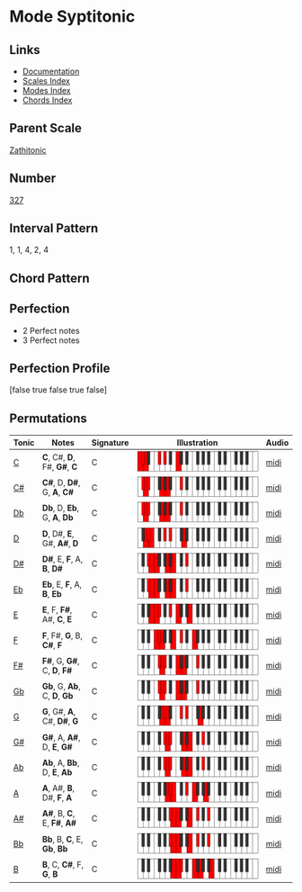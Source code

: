 # Mode Syptitonic

## Links

- [Documentation](README.md)
- [Scales Index](Scales.md)
- [Modes Index](Modes.md)
- [Chords Index](Chords.md)

## Parent Scale

[Zathitonic](ScaleZathitonic.md)

## Number

[327](https://ianring.com/musictheory/scales/327)

## Interval Pattern

1, 1, 4, 2, 4

## Chord Pattern



## Perfection

- 2 Perfect notes
- 3 Perfect notes

## Perfection Profile

[false true false true false]

## Permutations

| Tonic | Notes | Signature | Illustration | Audio |
|-------|-------|-----------|--------------|-------|
| [C](ModeCNaturalSyptitonic.md) | **C**, C#, **D**, F#, **G#**, **C** | C | ![CNaturalSyptitonic](ModeCNaturalSyptitonic.png) | [midi](https://github.com/edipermadi/music/blob/main/docs/ModeCNaturalSyptitonic.mid?raw=true) |
| [C#](ModeCSharpSyptitonic.md) | **C#**, D, **D#**, G, **A**, **C#** | C | ![CSharpSyptitonic](ModeCSharpSyptitonic.png) | [midi](https://github.com/edipermadi/music/blob/main/docs/ModeCSharpSyptitonic.mid?raw=true) |
| [Db](ModeDFlatSyptitonic.md) | **Db**, D, **Eb**, G, **A**, **Db** | C | ![DFlatSyptitonic](ModeDFlatSyptitonic.png) | [midi](https://github.com/edipermadi/music/blob/main/docs/ModeDFlatSyptitonic.mid?raw=true) |
| [D](ModeDNaturalSyptitonic.md) | **D**, D#, **E**, G#, **A#**, **D** | C | ![DNaturalSyptitonic](ModeDNaturalSyptitonic.png) | [midi](https://github.com/edipermadi/music/blob/main/docs/ModeDNaturalSyptitonic.mid?raw=true) |
| [D#](ModeDSharpSyptitonic.md) | **D#**, E, **F**, A, **B**, **D#** | C | ![DSharpSyptitonic](ModeDSharpSyptitonic.png) | [midi](https://github.com/edipermadi/music/blob/main/docs/ModeDSharpSyptitonic.mid?raw=true) |
| [Eb](ModeEFlatSyptitonic.md) | **Eb**, E, **F**, A, **B**, **Eb** | C | ![EFlatSyptitonic](ModeEFlatSyptitonic.png) | [midi](https://github.com/edipermadi/music/blob/main/docs/ModeEFlatSyptitonic.mid?raw=true) |
| [E](ModeENaturalSyptitonic.md) | **E**, F, **F#**, A#, **C**, **E** | C | ![ENaturalSyptitonic](ModeENaturalSyptitonic.png) | [midi](https://github.com/edipermadi/music/blob/main/docs/ModeENaturalSyptitonic.mid?raw=true) |
| [F](ModeFNaturalSyptitonic.md) | **F**, F#, **G**, B, **C#**, **F** | C | ![FNaturalSyptitonic](ModeFNaturalSyptitonic.png) | [midi](https://github.com/edipermadi/music/blob/main/docs/ModeFNaturalSyptitonic.mid?raw=true) |
| [F#](ModeFSharpSyptitonic.md) | **F#**, G, **G#**, C, **D**, **F#** | C | ![FSharpSyptitonic](ModeFSharpSyptitonic.png) | [midi](https://github.com/edipermadi/music/blob/main/docs/ModeFSharpSyptitonic.mid?raw=true) |
| [Gb](ModeGFlatSyptitonic.md) | **Gb**, G, **Ab**, C, **D**, **Gb** | C | ![GFlatSyptitonic](ModeGFlatSyptitonic.png) | [midi](https://github.com/edipermadi/music/blob/main/docs/ModeGFlatSyptitonic.mid?raw=true) |
| [G](ModeGNaturalSyptitonic.md) | **G**, G#, **A**, C#, **D#**, **G** | C | ![GNaturalSyptitonic](ModeGNaturalSyptitonic.png) | [midi](https://github.com/edipermadi/music/blob/main/docs/ModeGNaturalSyptitonic.mid?raw=true) |
| [G#](ModeGSharpSyptitonic.md) | **G#**, A, **A#**, D, **E**, **G#** | C | ![GSharpSyptitonic](ModeGSharpSyptitonic.png) | [midi](https://github.com/edipermadi/music/blob/main/docs/ModeGSharpSyptitonic.mid?raw=true) |
| [Ab](ModeAFlatSyptitonic.md) | **Ab**, A, **Bb**, D, **E**, **Ab** | C | ![AFlatSyptitonic](ModeAFlatSyptitonic.png) | [midi](https://github.com/edipermadi/music/blob/main/docs/ModeAFlatSyptitonic.mid?raw=true) |
| [A](ModeANaturalSyptitonic.md) | **A**, A#, **B**, D#, **F**, **A** | C | ![ANaturalSyptitonic](ModeANaturalSyptitonic.png) | [midi](https://github.com/edipermadi/music/blob/main/docs/ModeANaturalSyptitonic.mid?raw=true) |
| [A#](ModeASharpSyptitonic.md) | **A#**, B, **C**, E, **F#**, **A#** | C | ![ASharpSyptitonic](ModeASharpSyptitonic.png) | [midi](https://github.com/edipermadi/music/blob/main/docs/ModeASharpSyptitonic.mid?raw=true) |
| [Bb](ModeBFlatSyptitonic.md) | **Bb**, B, **C**, E, **Gb**, **Bb** | C | ![BFlatSyptitonic](ModeBFlatSyptitonic.png) | [midi](https://github.com/edipermadi/music/blob/main/docs/ModeBFlatSyptitonic.mid?raw=true) |
| [B](ModeBNaturalSyptitonic.md) | **B**, C, **C#**, F, **G**, **B** | C | ![BNaturalSyptitonic](ModeBNaturalSyptitonic.png) | [midi](https://github.com/edipermadi/music/blob/main/docs/ModeBNaturalSyptitonic.mid?raw=true) |

